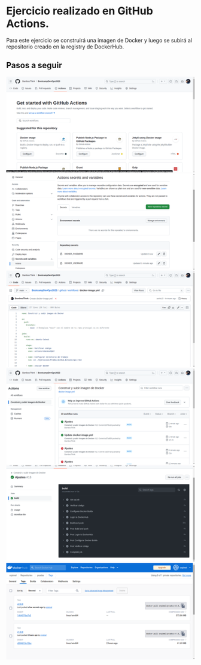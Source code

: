 # Ejercicio realizado en GitHub Actions.

Para este ejercicio se construirá una imagen de Docker y luego se subirá al repositorio creado en la registry de DockerHub.

## Pasos a seguir

<img src="./images/1.png">

<img src="./images/2.png">

<img src="./images/3.png">

<img src="./images/4.png">

<img src="./images/5.png">

<img src="./images/6.png">